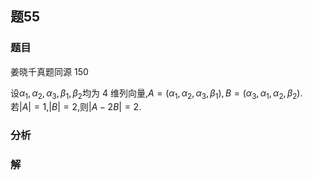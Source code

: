## 题55
### 题目
姜晓千真题同源 150 

设${\alpha }_{1},{\alpha }_{2},{\alpha }_{3},{\beta }_{1},{\beta }_{2}$均为 4 维列向量,$A = ( {{\alpha }_{1},{\alpha }_{2},{\alpha }_{3},{\beta }_{1}}) , B = ( {{\alpha }_{3},{\alpha }_{1},{\alpha }_{2},{\beta }_{2}})$. 若$| A|  = 1$,$| B|  = 2$,则$| {A - {2B}}|  = 2$.
### 分析

### 解